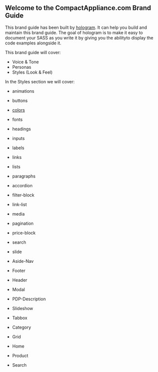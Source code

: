 <style>
ul.nav.nav-pills{display:none;}
</style>

## Welcome to the CompactAppliance.com Brand Guide

This brand guide has been built by 
[hologram](http://trulia.github.io/hologram). It can help you build and
maintain this brand guide. The goal of hologram is to make it easy to document your SASS as 
you write it by giving you the abilityto display the code examples alongside it.  

This brand guide will cover:

* Voice & Tone
* Personas
* Styles (Look & Feel)

In the Styles section we will cover:

+ animations
+ buttons
+ [colors](styles.html#colors)
+ fonts
+ headings
+ inputs
+ labels
+ links
+ lists
+ paragraphs


+ accordion
+ filter-block
+ link-list
+ media
+ pagination
+ price-block
+ search
+ slide


+ Aside-Nav
+ Footer
+ Header
+ Modal
+ PDP-Description
+ Slideshow
+ Tabbox


+ Category
+ Grid
+ Home
+ Product
+ Search
